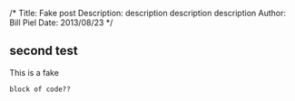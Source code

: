/*
Title: Fake post
Description: description description description
Author: Bill Piel
Date: 2013/08/23
*/

## second test ##

This is a fake

```
block of code??
```
